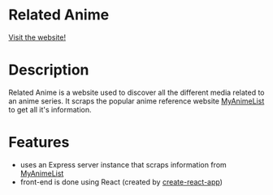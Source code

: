 # Related Anime

<a href="https://related-anime.herokuapp.com/">Visit the website!</a>

# Description
Related Anime is a website used to discover all the different media related to an anime series.
It scraps the popular anime reference website <a href="https://myanimelist.net/">MyAnimeList</a> to get all it's information.

# Features
- uses an Express server instance that scraps information from <a href="https://myanimelist.net/">MyAnimeList</a>
- front-end is done using React (created by [create-react-app](https://github.com/facebookincubator/create-react-app))
